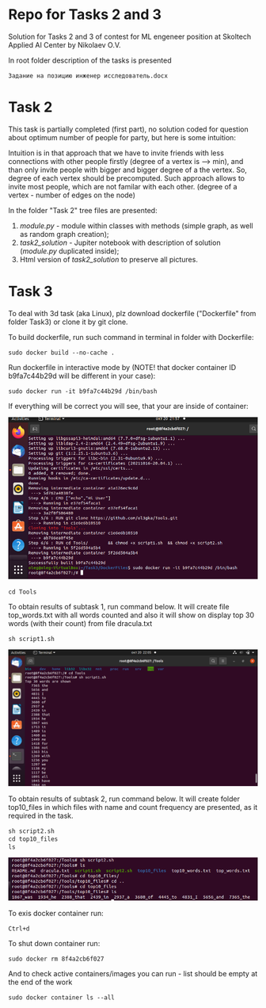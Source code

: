 # Repo for Tasks 2 and 3
Solution for Tasks 2 and 3 of contest for ML engeneer position at Skoltech Applied AI Center by Nikolaev O.V.

In root folder description of the tasks is presented 

```
Задание на позицию инженер исследователь.docx
```
# Task 2
This task is partially completed (first part), no solution coded for question about optimum number of people for party, but here is some intuition:

Intuition is in that approach that we have to invite friends with less connections with other people firstly (degree of a vertex is --> min), and than only invite people with bigger and bigger degree of a the vertex. So, degree of each vertex should be precomputed. Such approach allows to invite most people, which are not familar with each other.
(degree of a vertex - number of edges on the node)

In the folder "Task 2" tree files are presented:
1) *module.py* - module within classes with methods (simple graph, as well as random graph creation);
2) *task2_solution* - Jupiter notebook with description of solution (*module.py* duplicated inside);
3) Html version of *task2_solution* to preserve all pictures.


# Task 3
To deal with 3d task (aka Linux), plz download dockerfile ("Dockerfile" from folder Task3) or clone it by git clone.

To build dockerfile, run such command in terminal in folder with Dockerfile:
```
sudo docker build --no-cache .
```
Run dockerfile in interactive mode by (NOTE! that docker container ID b9fa7c44b29d will be different in your case):
```
sudo docker run -it b9fa7c44b29d /bin/bash
```
If everything will be correct you will see, that your are inside of container:

<!-- #region -->
<p align="center">
<img  src="images/s1.png">
</p>

```
cd Tools
```

To obtain results of subtask 1, run command below. It will create file top_words.txt with all words counted and also it will show on display top 30 words (with their count) from file dracula.txt
```
sh script1.sh
```


<!-- #region -->
<p align="center">
<img  src="images/s2.png">
</p>

To obtain results of subtask 2, run command below. It will create folder top10_files in which files with name and count frequency are presented, as it required in the task.
```
sh script2.sh
cd top10_files
ls
```
<!-- #region -->
<p align="center">
<img  src="images/s3.png">
</p>
To exis docker container run:

```
Ctrl+d
```

To shut down container run:

```
sudo docker rm 8f4a2cb6f027
```

And to check active containers/images you can run - list should be empty at the end of the work

```
sudo docker container ls --all
```
